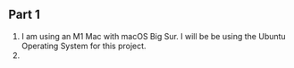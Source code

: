 ## Part 1
1) I am using an M1 Mac with macOS Big Sur. I will be be using the Ubuntu Operating System for this project.
2) 